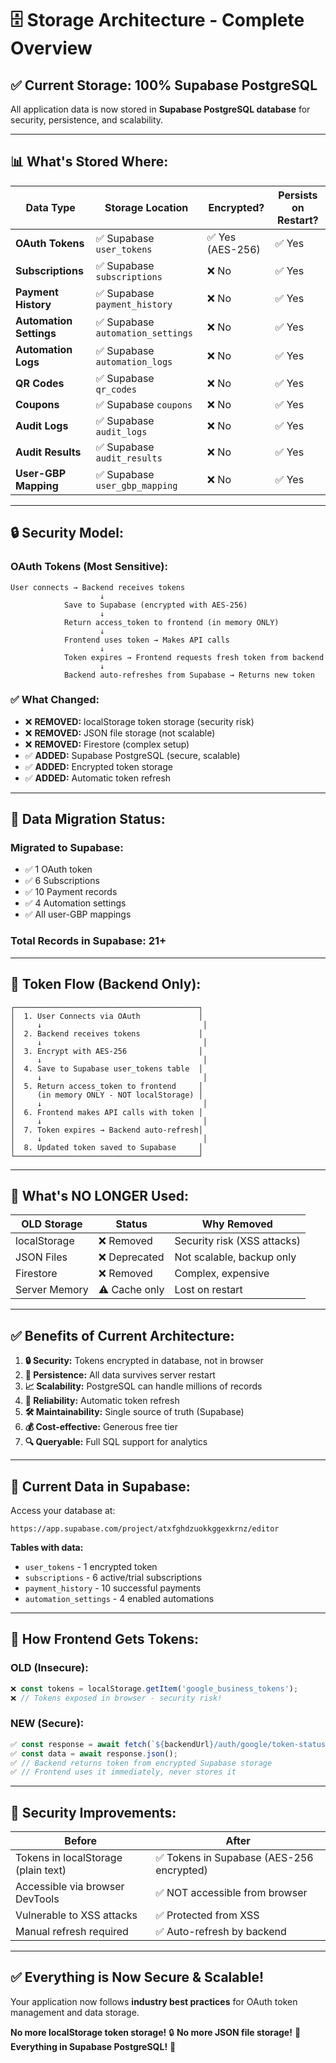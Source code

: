 # 🗄️ Storage Architecture - Complete Overview

## ✅ **Current Storage: 100% Supabase PostgreSQL**

All application data is now stored in **Supabase PostgreSQL database** for security, persistence, and scalability.

---

## 📊 **What's Stored Where:**

| Data Type | Storage Location | Encrypted? | Persists on Restart? |
|-----------|-----------------|------------|---------------------|
| **OAuth Tokens** | ✅ Supabase `user_tokens` | ✅ Yes (AES-256) | ✅ Yes |
| **Subscriptions** | ✅ Supabase `subscriptions` | ❌ No | ✅ Yes |
| **Payment History** | ✅ Supabase `payment_history` | ❌ No | ✅ Yes |
| **Automation Settings** | ✅ Supabase `automation_settings` | ❌ No | ✅ Yes |
| **Automation Logs** | ✅ Supabase `automation_logs` | ❌ No | ✅ Yes |
| **QR Codes** | ✅ Supabase `qr_codes` | ❌ No | ✅ Yes |
| **Coupons** | ✅ Supabase `coupons` | ❌ No | ✅ Yes |
| **Audit Logs** | ✅ Supabase `audit_logs` | ❌ No | ✅ Yes |
| **Audit Results** | ✅ Supabase `audit_results` | ❌ No | ✅ Yes |
| **User-GBP Mapping** | ✅ Supabase `user_gbp_mapping` | ❌ No | ✅ Yes |

---

## 🔒 **Security Model:**

### **OAuth Tokens (Most Sensitive):**
```
User connects → Backend receives tokens
                    ↓
            Save to Supabase (encrypted with AES-256)
                    ↓
            Return access_token to frontend (in memory ONLY)
                    ↓
            Frontend uses token → Makes API calls
                    ↓
            Token expires → Frontend requests fresh token from backend
                    ↓
            Backend auto-refreshes from Supabase → Returns new token
```

### **✅ What Changed:**
- ❌ **REMOVED:** localStorage token storage (security risk)
- ❌ **REMOVED:** JSON file storage (not scalable)
- ❌ **REMOVED:** Firestore (complex setup)
- ✅ **ADDED:** Supabase PostgreSQL (secure, scalable)
- ✅ **ADDED:** Encrypted token storage
- ✅ **ADDED:** Automatic token refresh

---

## 💾 **Data Migration Status:**

### **Migrated to Supabase:**
- ✅ 1 OAuth token
- ✅ 6 Subscriptions
- ✅ 10 Payment records
- ✅ 4 Automation settings
- ✅ All user-GBP mappings

### **Total Records in Supabase:** 21+

---

## 🔄 **Token Flow (Backend Only):**

```
┌─────────────────────────────────────────┐
│  1. User Connects via OAuth             │
│     ↓                                    │
│  2. Backend receives tokens             │
│     ↓                                    │
│  3. Encrypt with AES-256                │
│     ↓                                    │
│  4. Save to Supabase user_tokens table  │
│     ↓                                    │
│  5. Return access_token to frontend     │
│     (in memory ONLY - NOT localStorage) │
│     ↓                                    │
│  6. Frontend makes API calls with token │
│     ↓                                    │
│  7. Token expires → Backend auto-refresh│
│     ↓                                    │
│  8. Updated token saved to Supabase     │
└─────────────────────────────────────────┘
```

---

## 🚫 **What's NO LONGER Used:**

| OLD Storage | Status | Why Removed |
|------------|--------|-------------|
| localStorage | ❌ Removed | Security risk (XSS attacks) |
| JSON Files | ❌ Deprecated | Not scalable, backup only |
| Firestore | ❌ Removed | Complex, expensive |
| Server Memory | ⚠️ Cache only | Lost on restart |

---

## ✅ **Benefits of Current Architecture:**

1. **🔒 Security:** Tokens encrypted in database, not in browser
2. **💾 Persistence:** All data survives server restart
3. **📈 Scalability:** PostgreSQL can handle millions of records
4. **🔄 Reliability:** Automatic token refresh
5. **🛠️ Maintainability:** Single source of truth (Supabase)
6. **💰 Cost-effective:** Generous free tier
7. **🔍 Queryable:** Full SQL support for analytics

---

## 📍 **Current Data in Supabase:**

Access your database at:
```
https://app.supabase.com/project/atxfghdzuokkggexkrnz/editor
```

**Tables with data:**
- `user_tokens` - 1 encrypted token
- `subscriptions` - 6 active/trial subscriptions
- `payment_history` - 10 successful payments
- `automation_settings` - 4 enabled automations

---

## 🎯 **How Frontend Gets Tokens:**

### **OLD (Insecure):**
```javascript
❌ const tokens = localStorage.getItem('google_business_tokens');
❌ // Tokens exposed in browser - security risk!
```

### **NEW (Secure):**
```javascript
✅ const response = await fetch(`${backendUrl}/auth/google/token-status/${userId}`);
✅ const data = await response.json();
✅ // Backend returns token from encrypted Supabase storage
✅ // Frontend uses it immediately, never stores it
```

---

## 🔐 **Security Improvements:**

| Before | After |
|--------|-------|
| Tokens in localStorage (plain text) | ✅ Tokens in Supabase (AES-256 encrypted) |
| Accessible via browser DevTools | ✅ NOT accessible from browser |
| Vulnerable to XSS attacks | ✅ Protected from XSS |
| Manual refresh required | ✅ Auto-refresh by backend |

---

## ✅ **Everything is Now Secure & Scalable!**

Your application now follows **industry best practices** for OAuth token management and data storage.

**No more localStorage token storage!** 🔒
**No more JSON file storage!** 💾
**Everything in Supabase PostgreSQL!** 🎉



